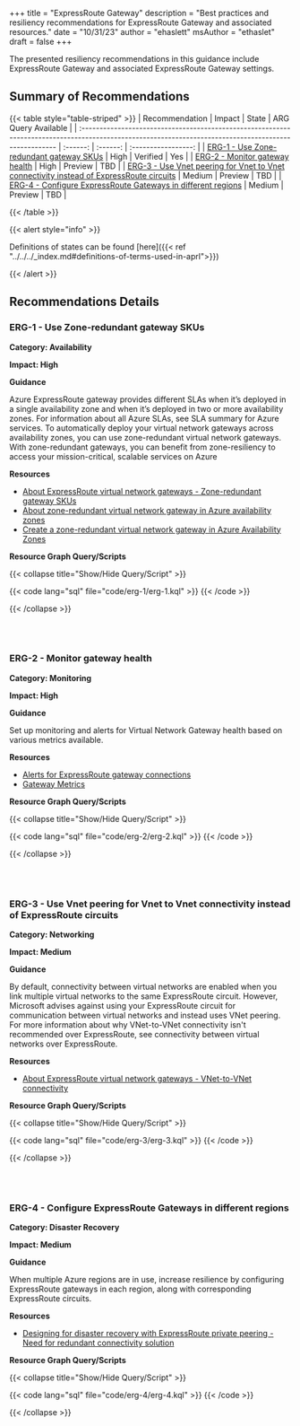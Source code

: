 +++
title = "ExpressRoute Gateway"
description = "Best practices and resiliency recommendations for ExpressRoute Gateway and associated resources."
date = "10/31/23"
author = "ehaslett"
msAuthor = "ethaslet"
draft = false
+++

The presented resiliency recommendations in this guidance include ExpressRoute Gateway and associated ExpressRoute Gateway settings.

## Summary of Recommendations

{{< table style="table-striped" >}}
| Recommendation | Impact | State | ARG Query Available |
| :----------------------------------------------------------------------------------------------------------------------------------------------------- | :------: | :------: | :-----------------: |
| [ERG-1 - Use Zone-redundant gateway SKUs](#erg-1---use-zone-redundant-gateway-skus) | High | Verified | Yes |
| [ERG-2 - Monitor gateway health](#erg-2---monitor-gateway-health) | High | Preview | TBD |
| [ERG-3 - Use Vnet peering for Vnet to Vnet connectivity instead of ExpressRoute circuits](#erg-3---use-vnet-peering-for-vnet-to-vnet-connectivity-instead-of-expressroute-circuits) | Medium | Preview | TBD |
| [ERG-4 - Configure ExpressRoute Gateways in different regions](#erg-4---configure-expressroute-gateways-in-different-regions) | Medium | Preview | TBD |

{{< /table >}}

{{< alert style="info" >}}

Definitions of states can be found [here]({{< ref "../../../_index.md#definitions-of-terms-used-in-aprl">}})

{{< /alert >}}

## Recommendations Details

### ERG-1 - Use Zone-redundant gateway SKUs

**Category: Availability**

**Impact: High**

**Guidance**

Azure ExpressRoute gateway provides different SLAs when it’s deployed in a single availability zone and when it’s deployed in two or more availability zones. For information about all Azure SLAs, see SLA summary for Azure services. To automatically deploy your virtual network gateways across availability zones, you can use zone-redundant virtual network gateways. With zone-redundant gateways, you can benefit from zone-resiliency to access your mission-critical, scalable services on Azure

**Resources**

- [About ExpressRoute virtual network gateways - Zone-redundant gateway SKUs](https://learn.microsoft.com/azure/expressroute/expressroute-about-virtual-network-gateways#zrgw)
- [About zone-redundant virtual network gateway in Azure availability zones](https://learn.microsoft.com/azure/vpn-gateway/about-zone-redundant-vnet-gateways)
- [Create a zone-redundant virtual network gateway in Azure Availability Zones](https://learn.microsoft.com/azure/vpn-gateway/create-zone-redundant-vnet-gateway)

**Resource Graph Query/Scripts**

{{< collapse title="Show/Hide Query/Script" >}}

{{< code lang="sql" file="code/erg-1/erg-1.kql" >}} {{< /code >}}

{{< /collapse >}}

<br><br>

### ERG-2 - Monitor gateway health

**Category: Monitoring**

**Impact: High**

**Guidance**

Set up monitoring and alerts for Virtual Network Gateway health based on various metrics available.

**Resources**

- [Alerts for ExpressRoute gateway connections](https://learn.microsoft.com/azure/expressroute/monitor-expressroute#alerts-for-expressroute-gateway-connections)
- [Gateway Metrics](https://learn.microsoft.com/azure/expressroute/expressroute-network-insights#gateway-metrics)

**Resource Graph Query/Scripts**

{{< collapse title="Show/Hide Query/Script" >}}

{{< code lang="sql" file="code/erg-2/erg-2.kql" >}} {{< /code >}}

{{< /collapse >}}

<br><br>

### ERG-3 - Use Vnet peering for Vnet to Vnet connectivity instead of ExpressRoute circuits

**Category: Networking**

**Impact: Medium**

**Guidance**

By default, connectivity between virtual networks are enabled when you link multiple virtual networks to the same ExpressRoute circuit. However, Microsoft advises against using your ExpressRoute circuit for communication between virtual networks and instead uses VNet peering. For more information about why VNet-to-VNet connectivity isn't recommended over ExpressRoute, see connectivity between virtual networks over ExpressRoute.

**Resources**

- [About ExpressRoute virtual network gateways - VNet-to-VNet connectivity](https://learn.microsoft.com/azure/expressroute/expressroute-about-virtual-network-gateways#vnet-to-vnet-connectivity)

**Resource Graph Query/Scripts**

{{< collapse title="Show/Hide Query/Script" >}}

{{< code lang="sql" file="code/erg-3/erg-3.kql" >}} {{< /code >}}

{{< /collapse >}}

<br><br>

### ERG-4 - Configure ExpressRoute Gateways in different regions

**Category: Disaster Recovery**

**Impact: Medium**

**Guidance**

When multiple Azure regions are in use, increase resilience by configuring ExpressRoute gateways in each region, along with corresponding ExpressRoute circuits.

**Resources**

- [Designing for disaster recovery with ExpressRoute private peering - Need for redundant connectivity solution](https://learn.microsoft.com/azure/expressroute/designing-for-disaster-recovery-with-expressroute-privatepeering#need-for-redundant-connectivity-solution)

**Resource Graph Query/Scripts**

{{< collapse title="Show/Hide Query/Script" >}}

{{< code lang="sql" file="code/erg-4/erg-4.kql" >}} {{< /code >}}

{{< /collapse >}}

<br><br>
